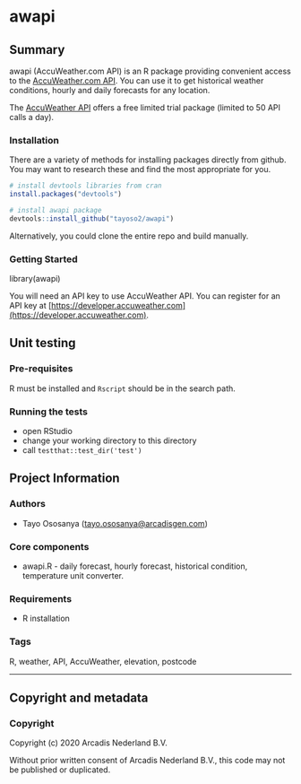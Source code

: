 # awapi

## Summary

awapi (AccuWeather.com API) is an R package providing convenient access to the [AccuWeather.com API](https://developer.accuweather.com). You can use it to get historical weather conditions, hourly and daily forecasts for any location.

The [AccuWeather API](https://developer.accuweather.com) offers a free limited trial package (limited to 50 API calls a day).


### Installation

There are a variety of methods for installing packages directly from github. You may want to research these and find the most appropriate for you. 

```R
# install devtools libraries from cran
install.packages("devtools")

# install awapi package
devtools::install_github("tayoso2/awapi")
```


Alternatively, you could clone the entire repo and build manually.

### Getting Started

library(awapi)
    
You will need an API key to use AccuWeather API. You can register for an API key at [https://developer.accuweather.com](https://developer.accuweather.com).
    

## Unit testing

### Pre-requisites

R must be installed and `Rscript` should be in the search path.

### Running the tests

- open RStudio
- change your working directory to this directory
- call `testthat::test_dir('test')`



## Project Information

### **Authors**
* Tayo Ososanya (tayo.ososanya@arcadisgen.com)

### **Core components**
* awapi.R - daily forecast, hourly forecast, historical condition, temperature unit converter.

### **Requirements**
* R installation

### **Tags**
R, weather, API, AccuWeather, elevation, postcode

--------------------------------------------------------------------------------------

## Copyright and metadata 

### **Copyright** 
Copyright (c) 2020 Arcadis Nederland B.V. 

Without prior written consent of Arcadis Nederland B.V., this code may not be published or duplicated. 

